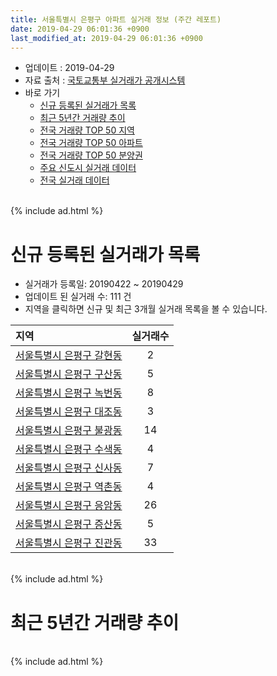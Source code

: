 ```yaml
---
title: 서울특별시 은평구 아파트 실거래 정보 (주간 레포트)
date: 2019-04-29 06:01:36 +0900
last_modified_at: 2019-04-29 06:01:36 +0900
---
```


* 업데이트 : 2019-04-29
* 자료 출처 : [국토교통부 실거래가 공개시스템](http://rt.molit.go.kr)
* 바로 가기
    * [신규 등록된 실거래가 목록](#신규-등록된-실거래가-목록)
    * [최근 5년간 거래량 추이](#최근-5년간-거래량-추이)
    * [전국 거래량 TOP 50 지역](https://inasie.github.io/apt-trade-info/최근-3개월-전국에서-가장-거래가-많이-발생한-지역)
    * [전국 거래량 TOP 50 아파트](https://inasie.github.io/apt-trade-info/최근-3개월-전국에서-가장-거래가-많이-발생한-아파트)
    * [전국 거래량 TOP 50 분양권](https://inasie.github.io/apt-trade-info/최근-3개월-전국에서-가장-거래가-많이-발생한-분양권)
    * [주요 신도시 실거래 데이터](https://inasie.github.io/apt-trade-info/주요-신도시)
    * [전국 실거래 데이터](https://inasie.github.io/apt-trade-info/전국)

<br>
{% include ad.html %}
<br>

# 신규 등록된 실거래가 목록
* 실거래가 등록일: 20190422 ~ 20190429
* 업데이트 된 실거래 수: 111 건
* 지역을 클릭하면 신규 및 최근 3개월 실거래 목록을 볼 수 있습니다.


|지역|실거래수|
|:---|:---:|
|[서울특별시 은평구 갈현동](https://inasie.github.io/apt-trade-info/서울특별시-은평구-갈현동)|2|
|[서울특별시 은평구 구산동](https://inasie.github.io/apt-trade-info/서울특별시-은평구-구산동)|5|
|[서울특별시 은평구 녹번동](https://inasie.github.io/apt-trade-info/서울특별시-은평구-녹번동)|8|
|[서울특별시 은평구 대조동](https://inasie.github.io/apt-trade-info/서울특별시-은평구-대조동)|3|
|[서울특별시 은평구 불광동](https://inasie.github.io/apt-trade-info/서울특별시-은평구-불광동)|14|
|[서울특별시 은평구 수색동](https://inasie.github.io/apt-trade-info/서울특별시-은평구-수색동)|4|
|[서울특별시 은평구 신사동](https://inasie.github.io/apt-trade-info/서울특별시-은평구-신사동)|7|
|[서울특별시 은평구 역촌동](https://inasie.github.io/apt-trade-info/서울특별시-은평구-역촌동)|4|
|[서울특별시 은평구 응암동](https://inasie.github.io/apt-trade-info/서울특별시-은평구-응암동)|26|
|[서울특별시 은평구 증산동](https://inasie.github.io/apt-trade-info/서울특별시-은평구-증산동)|5|
|[서울특별시 은평구 진관동](https://inasie.github.io/apt-trade-info/서울특별시-은평구-진관동)|33|


<br>
{% include ad.html %}
<br>

# 최근 5년간 거래량 추이


<div style="width:100%;">
    <canvas id="deal_progress" height="200"></canvas>
</div>

<script>
new Chart(document.getElementById("deal_progress"), {
    type: 'line',
    data: {
        labels: ['201404','201405','201406','201407','201408','201409','201410','201411','201412','201501','201502','201503','201504','201505','201506','201507','201508','201509','201510','201511','201512','201601','201602','201603','201604','201605','201606','201607','201608','201609','201610','201611','201612','201701','201702','201703','201704','201705','201706','201707','201708','201709','201710','201711','201712','201801','201802','201803','201804','201805','201806','201807','201808','201809','201810','201811','201812','201901','201902','201903','201904'],
        datasets: [{
            label: '매매',
            pointRadius: 1,
            data: [194, 166, 198, 201, 240, 301, 261, 213, 174, 242, 324, 479, 396, 328, 351, 339, 291, 264, 315, 253, 226, 206, 221, 356, 354, 342, 414, 410, 326, 363, 403, 211, 148, 115, 195, 230, 258, 348, 329, 360, 194, 189, 173, 181, 207, 396, 456, 511, 260, 296, 345, 351, 554, 304, 161, 66, 85, 108, 105, 78, 32],
            borderColor: "rgba(255, 201, 14, 1)",
            backgroundColor: "rgba(255, 201, 14, 0.5)",
            fill: false,
            lineTension: 0
        },{
            label: '전월세',
            pointRadius: 1,
            data: [438, 401, 361, 503, 417, 477, 411, 334, 324, 441, 391, 533, 351, 323, 306, 291, 329, 347, 355, 275, 290, 283, 311, 334, 378, 249, 268, 348, 399, 372, 316, 271, 289, 313, 408, 391, 279, 278, 310, 333, 363, 446, 334, 301, 347, 369, 371, 462, 347, 287, 330, 383, 376, 405, 304, 266, 318, 389, 397, 372, 134],
            borderColor: "rgba(0, 141, 185, 1)",
            backgroundColor: "rgba(0, 141, 185, 0.5)",
            fill: false,
            lineTension: 0
        }
        ]
    },
    options: {
        responsive: true,
        title: {
            display: false
        },
        tooltips: {
            mode: 'index',
            intersect: false
        },
        hover: {
            mode: 'nearest',
            intersect: true
        },
        scales: {
            xAxes: [{
                display: true,
                scaleLabel: {
                    display: true,
                    labelString: '년/월'
                }
            }],
            yAxes: [{
                display: true,
                ticks: {
                    suggestedMin: 0,
                },
                scaleLabel: {
                    display: true,
                    labelString: '실거래 수'
                }
            }]
        }
    }
});

</script>


<br>
{% include ad.html %}
<br>

